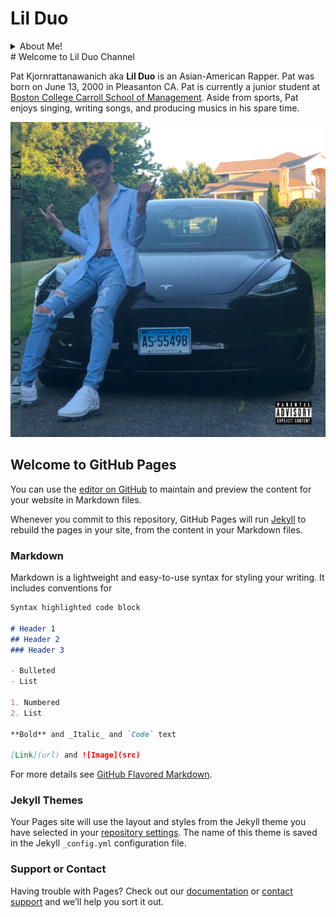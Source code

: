 # Lil Duo
<details>
  <summary>About Me!</summary>
  Pat Kjornrattanawanich aka **Lil Duo** is an Asian-American Rapper. Pat was born on June 13, 2000 in Pleasanton CA. Pat is currently a junior student at [Boston College Carroll School of Management](https://www.bc.edu/content/bc-web/schools/carroll-school/about.html). Aside from sports, Pat enjoys singing, writing songs, and producing musics in his spare time.
  ## Heading
  1. A numbered
  2. list
     * With some
     * Sub bullets
</details>
# Welcome to Lil Duo Channel

Pat Kjornrattanawanich aka **Lil Duo** is an Asian-American Rapper. Pat was born on June 13, 2000 in Pleasanton CA. Pat is currently a junior student at [Boston College Carroll School of Management](https://www.bc.edu/content/bc-web/schools/carroll-school/about.html). Aside from sports, Pat enjoys singing, writing songs, and producing musics in his spare time.

![TeslaCover](TeslaCoverSpotify.JPG)

## Welcome to GitHub Pages

You can use the [editor on GitHub](https://github.com/lil-duo/lilduo.github.io/edit/gh-pages/index.md) to maintain and preview the content for your website in Markdown files.

Whenever you commit to this repository, GitHub Pages will run [Jekyll](https://jekyllrb.com/) to rebuild the pages in your site, from the content in your Markdown files.

### Markdown

Markdown is a lightweight and easy-to-use syntax for styling your writing. It includes conventions for

```markdown
Syntax highlighted code block

# Header 1
## Header 2
### Header 3

- Bulleted
- List

1. Numbered
2. List

**Bold** and _Italic_ and `Code` text

[Link](url) and ![Image](src)
```

For more details see [GitHub Flavored Markdown](https://guides.github.com/features/mastering-markdown/).

### Jekyll Themes

Your Pages site will use the layout and styles from the Jekyll theme you have selected in your [repository settings](https://github.com/lil-duo/lilduo.github.io/settings/pages). The name of this theme is saved in the Jekyll `_config.yml` configuration file.

### Support or Contact

Having trouble with Pages? Check out our [documentation](https://docs.github.com/categories/github-pages-basics/) or [contact support](https://support.github.com/contact) and we’ll help you sort it out.
